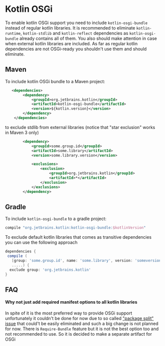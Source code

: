 # Kotlin OSGi

To enable kotlin OSGi support you need to include `kotlin-osgi-bundle` instead of regular kotlin libraries. It is  recommended to eliminate `kotlin-runtime`, `kotlin-stdlib` and `kotlin-reflect` dependencies as `kotlin-osgi-bundle` already contains all of them. You also should make attention in case when external kotlin libraries are included. As far as regular kotlin dependencies are not OSGi-ready you shouldn't use them and should eliminate.

## Maven

To include kotlin OSGi bundle to a Maven project:

```xml
   <dependencies>
        <dependency>
            <groupId>org.jetbrains.kotlin</groupId>
            <artifactId>kotlin-osgi-bundle</artifactId>
            <version>${kotlin.version}</version>
        </dependency>
    </dependencies>
```

to exclude stdlib from external libraries (notice that "star exclusion" works in Maven 3 only)

```xml
        <dependency>
            <groupId>some.group.id</groupId>
            <artifactId>some.library</artifactId>
            <version>some.library.version</version>

            <exclusions>
                <exclusion>
                    <groupId>org.jetbrains.kotlin</groupId>
                    <artifactId>*</artifactId>
                </exclusion>
            </exclusions>
        </dependency>
```

## Gradle

To include `kotlin-osgi-bundle` to a gradle project:

```groovy
compile "org.jetbrains.kotlin:kotlin-osgi-bundle:$kotlinVersion"
```

To exclude default kotlin libraries that comes as transitive dependencies you can use the following approach

```groovy
dependencies {
 compile (
   [group: 'some.group.id', name: 'some.library', version: 'someversion'],
   .....) {
  exclude group: 'org.jetbrains.kotlin'
}
```
## FAQ

#### Why not just add required manifest options to all kotlin libraries

In spite of it is the most preferred way to provide OSGi support unfortunately it couldn't be done for now due to so called ["package split" issue](http://wiki.osgi.org/wiki/Split_Packages) that could't be easily eliminated and such a big change is not planned for now. There is `Require-Bundle` feature but it is not the best option too and not recommended to use. So it is decided to make a separate artifact for OSGi



